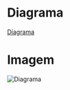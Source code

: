 # Diagrama
[Diagrama](https://github.com/carl-marqs/MC536/blob/master/lab02/diagram/Lab.ows)

# Imagem
![Diagrama](https://i.imgur.com/nvFvPZX.png)
